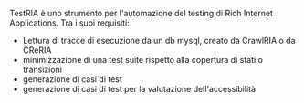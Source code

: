 TestRIA è uno strumento per l'automazione del testing di Rich Internet Applications.
Tra i suoi requisiti:
- Lettura di tracce di esecuzione da un db mysql, creato da CrawlRIA o da CReRIA
- minimizzazione di una test suite rispetto alla copertura di stati o transizioni
- generazione di casi di test
- generazione di casi di test per la valutazione dell'accessibilità